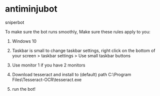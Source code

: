 # antiminjubot
sniperbot

To make sure the bot runs smoothly,
Make sure these rules apply to you:

1. Windows 10

2. Taskbar is small
to change taskbar settings, right click on the bottom of your screen > taskbar settings > Use small taskbar buttons

3. Use monitor 1 if you have 2 monitors

4. Download tesseract and install to (default) path C:\Program Files\Tesseract-OCR\tesseract.exe 

5. run the bot!
